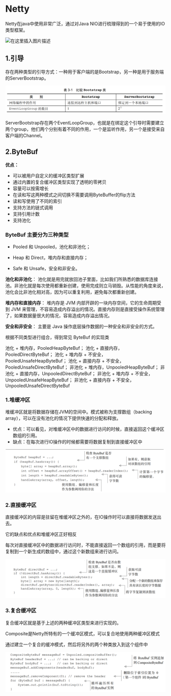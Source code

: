 # Netty

Netty在java中使用非常广泛，通过对Java NIO进行梳理得到的一个易于使用的IO类型框架。

![在这里插入图片描述](Netty梳理.assets/watermark,type_ZmFuZ3poZW5naGVpdGk,shadow_10,text_aHR0cHM6Ly9ibG9nLmNzZG4ubmV0L3FxXzQzMzI3MDkx,size_16,color_FFFFFF,t_70#pic_center.png)

## 1.引导

存在两种类型的引导方式：一种用于客户端的是Bootstrap，另一种是用于服务端的ServerBootstrap。

![image-20210917114716819](Netty梳理.assets/image-20210917114716819.png)

ServerBootstrap存在两个EventLoopGroup，也就是在绑定这个引导时需要建立两个group，他们两个分别有着不同的作用，一个是监听作用，另一个是接受来自客户端的Channel。

## 2.ByteBuf

**优点：**

- 可以被用户自定义的缓冲区类型扩展
- 通过内置的复合缓冲区类型实现了透明的零拷贝
- 容量可以按需增长
- 在读和写这两种模式之间切换不需要调用ByteBuffer的flip方法
- 读和写使用了不同的索引
- 支持方法的链式调用
- 支持引用计数
- 支持池化

### ByteBuf 主要分为三种类型

- Pooled 和 Unpooled，池化和非池化；

- Heap 和 Direct，堆内存和直接内存；
- Safe 和 Unsafe，安全和非安全。

**池化和非池化**： 池化就是用完就放回池子里面，比如我们所熟悉的数据库连接池。非池化就是每次使用都重新创建，使用完成则立马销毁。从性能的角度来说，池化会比非池化相对高，因为可以重复利用，避免每次都重新创建。

**堆内存和直接内存**： 堆内存是 JVM 内部开辟的一块内存空间，它的生命周期受到 JVM 来管理，不容易造成内存溢出的情况。直接内存则是直接受操作系统管理了，如果数据量很大的情况，容易造成内存溢出情况。

**安全和非安全**： 主要是 Java 操作底层操作数据的一种安全和非安全的方式。



根据不同类型进行组合，得到常见 ByteBuf 的实现类

池化 + 堆内存，PooledHeapByteBuf；
池化 + 直接内存，PooledDirectByteBuf；
池化 + 堆内存 + 不安全，PooledUnsafeHeapByteBuf；
池化 + 直接内存 + 不安全，PooledUnsafeDirectByteBuf；
非池化 + 堆内存，UnpooledHeapByteBuf；
非池化 + 直接内存，UnpooledDirectByteBuf；
非池化 + 堆内存 + 不安全，UnpooledUnsafeHeapByteBuf；
非池化 + 直接内存 + 不安全，UnpooledUnsafeDirectByteBuf



### 1.堆缓冲区

 堆缓冲区就是将数据存储在JVM的空间中。模式被称为支撑数组（backing array），可以在没有池化的情况下提供快速的分配和释放。

- 优点：可以看见，对堆缓冲区中的数据进行访问的时候，直接返回这个缓冲区数组的引用。
- 缺点：在每次进行IO操作的时候都需要将数据复制到直接缓冲区中

![image-20210917153123984](Netty梳理.assets/image-20210917153123984.png)

### 2.直接缓冲区

直接缓冲区的内容是驻留在堆缓冲区之外的，在IO操作时可以直接将数据发送出去。

它的缺点和优点和堆缓冲区正好相反

每次对直接缓冲区中的数据进行访问时，不能直接返回一个数组的引用，而是要将复制到一个新生成的数组中，通过这个新数组来进行访问。

![image-20210917154306028](Netty梳理.assets/image-20210917154306028.png)

### 3.复合缓冲区

复合缓冲区就是基于上述的两种缓冲区类型来进行实现的。

Composite是Netty所特有的一个缓冲区模式，可以复合地使用两种缓冲区模式

通过建立一个复合的缓冲模式，然后将另外的两个种类放入到这个组件中

![image-20210917154738274](Netty梳理.assets/image-20210917154738274.png)
